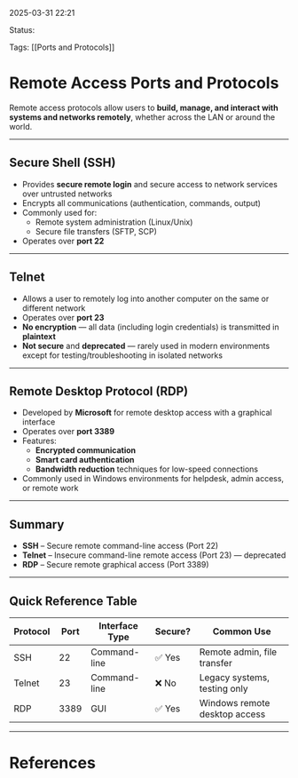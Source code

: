 2025-03-31 22:21

Status:

Tags: [[Ports and Protocols]]

# Remote Access Ports and Protocols

Remote access protocols allow users to **build, manage, and interact with systems and networks remotely**, whether across the LAN or around the world.

---

## Secure Shell (SSH)

- Provides **secure remote login** and secure access to network services over untrusted networks
- Encrypts all communications (authentication, commands, output)
- Commonly used for:
  - Remote system administration (Linux/Unix)
  - Secure file transfers (SFTP, SCP)
- Operates over **port 22**

---

## Telnet

- Allows a user to remotely log into another computer on the same or different network
- Operates over **port 23**
- **No encryption** — all data (including login credentials) is transmitted in **plaintext**
- **Not secure** and **deprecated** — rarely used in modern environments except for testing/troubleshooting in isolated networks

---

## Remote Desktop Protocol (RDP)

- Developed by **Microsoft** for remote desktop access with a graphical interface
- Operates over **port 3389**
- Features:
  - **Encrypted communication**
  - **Smart card authentication**
  - **Bandwidth reduction** techniques for low-speed connections
- Commonly used in Windows environments for helpdesk, admin access, or remote work

---

## Summary

- **SSH** – Secure remote command-line access (Port 22)
- **Telnet** – Insecure command-line remote access (Port 23) — deprecated
- **RDP** – Secure remote graphical access (Port 3389)

---

## Quick Reference Table

| Protocol | Port  | Interface Type | Secure? | Common Use                      |
|----------|-------|----------------|---------|---------------------------------|
| SSH      | 22    | Command-line   | ✅ Yes  | Remote admin, file transfer     |
| Telnet   | 23    | Command-line   | ❌ No   | Legacy systems, testing only    |
| RDP      | 3389  | GUI            | ✅ Yes  | Windows remote desktop access   |

---

# References
